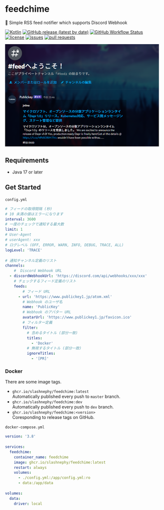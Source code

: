 # feedchime

🔔 Simple RSS feed notifier which supports Discord Webhook

[![Kotlin](https://img.shields.io/badge/Kotlin-1.6-blue)](https://kotlinlang.org)
[![GitHub release (latest by date)](https://img.shields.io/github/v/release/SlashNephy/feedchime)](https://github.com/SlashNephy/feedchime/releases)
[![GitHub Workflow Status](https://img.shields.io/github/workflow/status/SlashNephy/feedchime/Docker)](https://hub.docker.com/r/slashnephy/feedchime)
[![license](https://img.shields.io/github/license/SlashNephy/feedchime)](https://github.com/SlashNephy/feedchime/blob/master/LICENSE)
[![issues](https://img.shields.io/github/issues/SlashNephy/feedchime)](https://github.com/SlashNephy/feedchime/issues)
[![pull requests](https://img.shields.io/github/issues-pr/SlashNephy/feedchime)](https://github.com/SlashNephy/feedchime/pulls)

[![screenshot.png](https://raw.githubusercontent.com/SlashNephy/feedchime/master/docs/screenshot.png)](https://github.com/SlashNephy/feedchime)

## Requirements

- Java 17 or later

## Get Started

`config.yml`

```yaml
# フィードの取得間隔 (秒)
# 10 未満の値はエラーになります
interval: 3600
# 一度のチェックで通知する最大数
limit: 1
# User-Agent
# userAgent: xxx
# ログレベル (OFF, ERROR, WARN, INFO, DEBUG, TRACE, ALL)
logLevel: 'TRACE'

# 通知チャンネル定義のリスト
channels:
    #  Discord Webhook URL
  - discordWebhookUrl: 'https://discord.com/api/webhooks/xxx/xxx'
    # チェックするフィード定義のリスト
    feeds:
        # フィード URL
      - url: 'https://www.publickey1.jp/atom.xml'
        # Webhook のユーザ名
        name: 'PublicKey'
        # Webhook のアバター URL
        avatarUrl: 'https://www.publickey1.jp/favicon.ico'
        # フィルター定義
        filter:
          # 含めるタイトル (部分一致)
          titles:
            - 'Docker'
          # 無視するタイトル (部分一致)
          ignoreTitles:
            - '[PR]'
```

### Docker

There are some image tags.

- `ghcr.io/slashnephy/feedchime:latest`  
  Automatically published every push to `master` branch.
- `ghcr.io/slashnephy/feedchime:dev`  
  Automatically published every push to `dev` branch.
- `ghcr.io/slashnephy/feedchime:<version>`  
  Coresponding to release tags on GitHub.

`docker-compose.yml`

```yaml
version: '3.8'

services:
  feedchime:
    container_name: feedchime
    image: ghcr.io/slashnephy/feedchime:latest
    restart: always
    volumes:
      - ./config.yml:/app/config.yml:ro
      - data:/app/data

volumes:
  data:
    driver: local
```
